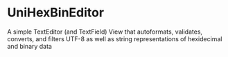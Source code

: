 # UniHexBinEditor
A simple TextEditor (and TextField) View that autoformats, validates, converts, and filters UTF-8 as well as string representations of hexidecimal and binary data
